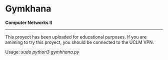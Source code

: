 Gymkhana
=========
**Computer Networks II**

***

This proyect has been uploaded for educational purposes. If you are amiming to try this proyect, you should be connected to the UCLM VPN.

Usage: *sudo python3 gymhhana.py*
